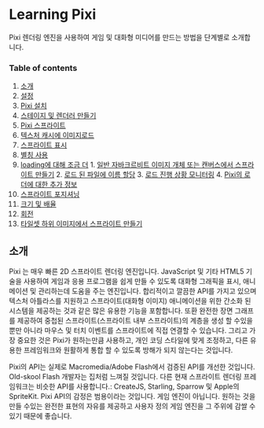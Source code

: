 Learning Pixi
=============

Pixi 렌더링 엔진을 사용하여 게임 및 대화형 미디어를 만드는 방법을 단계별로 소개합니다. 

### Table of contents
1. [소개](#introduction)
2. [설정](#settingup)
  1. [Pixi 설치](#installingpixi)
3. [스테이지 및 렌더러 만들기](#application)
4. [Pixi 스프라이트](#sprites)
5. [텍스처 캐시에 이미지로드](#loading)
6. [스프라이트 표시](#displaying)
  1. [별칭 사용](#usingaliases)
  2. [loading에 대해 조금 더](#alittlemoreaboutloadingthings)
    1. [일반 자바크르비트 이미지 개체 또는 캔버스에서 스프라이트 만들기](#makeaspritefromanordinaryjavascriptimageobject)
    2. [로드 된 파일에 이름 할당](#assigninganametoaloadingfile)
    3. [로드 진행 상황 모니터링](#monitoringloadprogress)
    4. [Pixi의 로더에 대한 추가 정보](#moreaboutpixisloader)
7. [스프라이트 포지셔닝](#positioning)
8. [크기 및 배율](#sizenscale)
9. [회전](#rotation)
10. [타일셋 하위 이미지에서 스프라이트 만들기](#tileset)

<a id='introduction'></a>
소개
------------

Pixi 는 매우 빠른 2D 스프라이트 렌더링 엔진입니다. JavaScript 및 기타 HTML5 기술을 사용하여 게임과 응용 프로그램을 쉽게 만들 수 있도록 대화형 그래픽을 표시, 애니메이션 및 관리하는데 도움을 주는 엔진입니다. 합리적이고 깔끔한 API를 가지고 있으며 텍스처 아틀라스를 지원하고 스프라이트(대화형 이미지) 애니메이션을 위한 간소화 된 시스템을 제공하는 것과 같은 많은 유용한 기능을 포함합니다. 또환 완전한 장면 그래프를 제공하여 중첩된 스프라이트(스프라이트 내부 스프라이트)의 계층을 생성 할 수있을 뿐만 아니라 마우스 및 터치 이벤트를 스프라이트에 직접 연결할 수 있습니다. 그리고 가장 중요한 것은 Pixi가 원하는만큼 사용하고, 개인 코딩 스타일에 맞게 조정하고, 다른 유용한 프레임워크와 원활하게 통합 할 수 있도록 방해가 되지 않는다는 것입니다. 

Pixi의 API는 실제로 Macromedia/Adobe Flash에서 검증된 API를 개선한 것입니다. Old-skool Flash 개발자는 집처럼 느껴질 것입니다. 다른 현재 스프라이트 렌더링 프레임워크는 비슷한 API를 사용합니다.: CreateJS, Starling, Sparrow 및 Apple의 SpriteKit. Pixi API의 감정은 범용이라는 것입니다. 게임 엔진이 아닙니다. 원하는 것을 만들 수있는 완전한 표현의 자유를 제공하고 사용자 정의 게임 엔진을 그 주위에 감쌀 수 있기 때문에 좋습니다. 